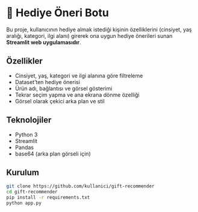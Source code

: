 # 🎁 Hediye Öneri Botu

Bu proje, kullanıcının hediye almak istediği kişinin özelliklerini (cinsiyet, yaş aralığı, kategori, ilgi alanı) girerek ona uygun hediye önerileri sunan **Streamlit web uygulamasıdır**.


## Özellikler
- Cinsiyet, yaş, kategori ve ilgi alanına göre filtreleme
- Dataset’ten hediye önerisi
- Ürün adı, bağlantısı ve görsel gösterimi
- Tekrar seçim yapma ve ana ekrana dönme özelliği
- Görsel olarak çekici arka plan ve stil


## Teknolojiler
- Python 3
- Streamlit
- Pandas
- base64 (arka plan görseli için)

## Kurulum
```bash
git clone https://github.com/kullanici/gift-recommender
cd gift-recommender
pip install -r requirements.txt
python app.py
